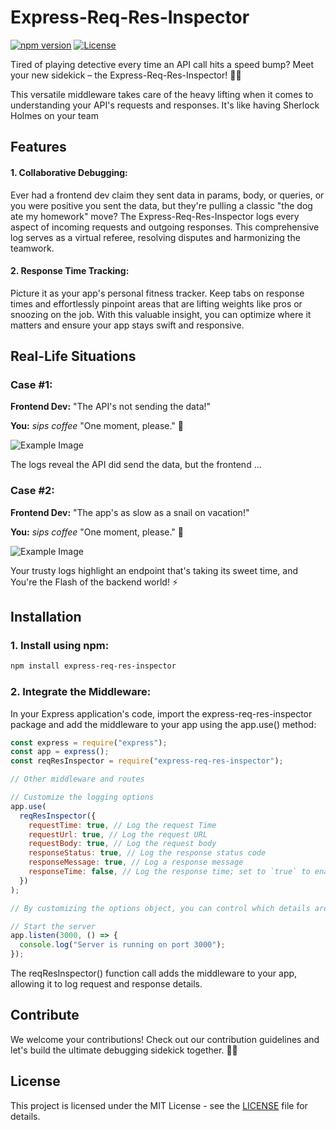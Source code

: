# Express-Req-Res-Inspector

[![npm version](https://img.shields.io/npm/v/express-req-res-inspector.svg)](https://www.npmjs.com/package/express-req-res-inspector)
[![License](https://img.shields.io/badge/license-MIT-blue.svg)](https://github.com/your-username/express-req-res-inspector/blob/main/LICENSE)

Tired of playing detective every time an API call hits a speed bump? Meet your new sidekick – the Express-Req-Res-Inspector! 🕵️‍♂️

This versatile middleware takes care of the heavy lifting when it comes to understanding your API's requests and responses. It's like having Sherlock Holmes on your team

## Features

#### 1. Collaborative Debugging:

Ever had a frontend dev claim they sent data in params, body, or queries, or you were positive you sent the data, but they're pulling a classic "the dog ate my homework" move? The Express-Req-Res-Inspector logs every aspect of incoming requests and outgoing responses. This comprehensive log serves as a virtual referee, resolving disputes and harmonizing the teamwork.

#### 2. Response Time Tracking:

Picture it as your app's personal fitness tracker. Keep tabs on response times and effortlessly pinpoint areas that are lifting weights like pros or snoozing on the job. With this valuable insight, you can optimize where it matters and ensure your app stays swift and responsive.

## Real-Life Situations

### Case #1:

**Frontend Dev:** "The API's not sending the data!"

**You:** _sips coffee_ "One moment, please." 🧐

![Example Image](https://i.imgur.com/qufHkQF.png)

The logs reveal the API did send the data, but the frontend ...

### Case #2:

**Frontend Dev:** "The app's as slow as a snail on vacation!"

**You:** _sips coffee_ "One moment, please." 🧐

![Example Image](https://i.imgur.com/28Rkc9r.png)

Your trusty logs highlight an endpoint that's taking its sweet time, and You're the Flash of the backend world! ⚡️

## Installation

### 1. Install using npm:

```bash
npm install express-req-res-inspector
```

### 2. Integrate the Middleware:

In your Express application's code, import the express-req-res-inspector package and add the middleware to your app using the app.use() method:

```js
const express = require("express");
const app = express();
const reqResInspector = require("express-req-res-inspector");

// Other middleware and routes

// Customize the logging options
app.use(
  reqResInspector({
    requestTime: true, // Log the request Time
    requestUrl: true, // Log the request URL
    requestBody: true, // Log the request body
    responseStatus: true, // Log the response status code
    responseMessage: true, // Log a response message
    responseTime: false, // Log the response time; set to `true` to enable
  })
);

// By customizing the options object, you can control which details are logged. By default, if no options are specified, all properties will be set to true.

// Start the server
app.listen(3000, () => {
  console.log("Server is running on port 3000");
});
```

The reqResInspector() function call adds the middleware to your app, allowing it to log request and response details.

## Contribute

We welcome your contributions! Check out our contribution guidelines and let's build the ultimate debugging sidekick together. 🦸‍♂️

## License

This project is licensed under the MIT License - see the [LICENSE](LICENSE) file for details.
